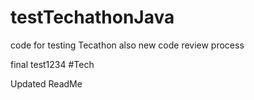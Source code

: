 # testTechathonJava
code for testing Tecathon 
also new code review process

final test1234
#Tech

Updated ReadMe
